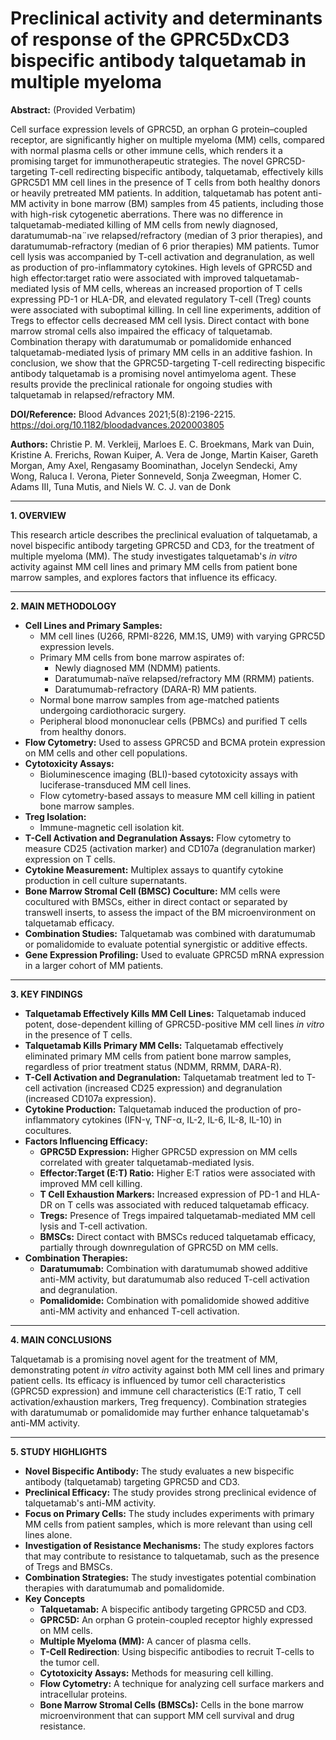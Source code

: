 # Preclinical activity and determinants of response of the GPRC5DxCD3 bispecific antibody talquetamab in multiple myeloma

**Abstract:** (Provided Verbatim)

Cell surface expression levels of GPRC5D, an orphan G protein–coupled receptor, are
significantly higher on multiple myeloma (MM) cells, compared with normal plasma cells or
other immune cells, which renders it a promising target for immunotherapeutic strategies.
The novel GPRC5D-targeting T-cell redirecting bispecific antibody, talquetamab, effectively
kills GPRC5D1 MM cell lines in the presence of T cells from both healthy donors or heavily
pretreated MM patients. In addition, talquetamab has potent anti-MM activity in bone
marrow (BM) samples from 45 patients, including those with high-risk cytogenetic
aberrations. There was no difference in talquetamab-mediated killing of MM cells from
newly diagnosed, daratumumab-na¨ıve relapsed/refractory (median of 3 prior therapies),
and daratumumab-refractory (median of 6 prior therapies) MM patients. Tumor cell
lysis was accompanied by T-cell activation and degranulation, as well as production of
pro-inflammatory cytokines. High levels of GPRC5D and high effector:target ratio were
associated with improved talquetamab-mediated lysis of MM cells, whereas an increased
proportion of T cells expressing PD-1 or HLA-DR, and elevated regulatory T-cell (Treg) counts
were associated with suboptimal killing. In cell line experiments, addition of Tregs to
effector cells decreased MM cell lysis. Direct contact with bone marrow stromal cells also
impaired the efficacy of talquetamab. Combination therapy with daratumumab or
pomalidomide enhanced talquetamab-mediated lysis of primary MM cells in an additive
fashion. In conclusion, we show that the GPRC5D-targeting T-cell redirecting bispecific
antibody talquetamab is a promising novel antimyeloma agent. These results provide the
preclinical rationale for ongoing studies with talquetamab in relapsed/refractory MM.

**DOI/Reference:** Blood Advances 2021;5(8):2196-2215. https://doi.org/10.1182/bloodadvances.2020003805

**Authors:** Christie P. M. Verkleij, Marloes E. C. Broekmans, Mark van Duin, Kristine A. Frerichs, Rowan Kuiper, A. Vera de Jonge, Martin Kaiser, Gareth Morgan, Amy Axel, Rengasamy Boominathan, Jocelyn Sendecki, Amy Wong, Raluca I. Verona, Pieter Sonneveld, Sonja Zweegman, Homer C. Adams III, Tuna Mutis, and Niels W. C. J. van de Donk

---

**1. OVERVIEW**

This research article describes the preclinical evaluation of talquetamab, a novel bispecific antibody targeting GPRC5D and CD3, for the treatment of multiple myeloma (MM).  The study investigates talquetamab's *in vitro* activity against MM cell lines and primary MM cells from patient bone marrow samples, and explores factors that influence its efficacy.

---

**2. MAIN METHODOLOGY**

*   **Cell Lines and Primary Samples:**
    *   MM cell lines (U266, RPMI-8226, MM.1S, UM9) with varying GPRC5D expression levels.
    *   Primary MM cells from bone marrow aspirates of:
        *   Newly diagnosed MM (NDMM) patients.
        *   Daratumumab-naïve relapsed/refractory MM (RRMM) patients.
        *   Daratumumab-refractory (DARA-R) MM patients.
    *   Normal bone marrow samples from age-matched patients undergoing cardiothoracic surgery.
    *   Peripheral blood mononuclear cells (PBMCs) and purified T cells from healthy donors.
*   **Flow Cytometry:** Used to assess GPRC5D and BCMA protein expression on MM cells and other cell populations.
*   **Cytotoxicity Assays:**
    *   Bioluminescence imaging (BLI)-based cytotoxicity assays with luciferase-transduced MM cell lines.
    *   Flow cytometry-based assays to measure MM cell killing in patient bone marrow samples.
* **Treg Isolation:**
    *  Immune-magnetic cell isolation kit.
*   **T-Cell Activation and Degranulation Assays:**  Flow cytometry to measure CD25 (activation marker) and CD107a (degranulation marker) expression on T cells.
*   **Cytokine Measurement:**  Multiplex assays to quantify cytokine production in cell culture supernatants.
*   **Bone Marrow Stromal Cell (BMSC) Coculture:** MM cells were cocultured with BMSCs, either in direct contact or separated by transwell inserts, to assess the impact of the BM microenvironment on talquetamab efficacy.
*   **Combination Studies:** Talquetamab was combined with daratumumab or pomalidomide to evaluate potential synergistic or additive effects.
*   **Gene Expression Profiling:** Used to evaluate GPRC5D mRNA expression in a larger cohort of MM patients.

---

**3. KEY FINDINGS**

*   **Talquetamab Effectively Kills MM Cell Lines:** Talquetamab induced potent, dose-dependent killing of GPRC5D-positive MM cell lines *in vitro* in the presence of T cells.
*   **Talquetamab Kills Primary MM Cells:** Talquetamab effectively eliminated primary MM cells from patient bone marrow samples, regardless of prior treatment status (NDMM, RRMM, DARA-R).
*   **T-Cell Activation and Degranulation:** Talquetamab treatment led to T-cell activation (increased CD25 expression) and degranulation (increased CD107a expression).
*   **Cytokine Production:** Talquetamab induced the production of pro-inflammatory cytokines (IFN-γ, TNF-α, IL-2, IL-6, IL-8, IL-10) in cocultures.
*   **Factors Influencing Efficacy:**
    *   **GPRC5D Expression:** Higher GPRC5D expression on MM cells correlated with greater talquetamab-mediated lysis.
    *   **Effector:Target (E:T) Ratio:** Higher E:T ratios were associated with improved MM cell killing.
    *   **T Cell Exhaustion Markers:** Increased expression of PD-1 and HLA-DR on T cells was associated with reduced talquetamab efficacy.
    *   **Tregs:**  Presence of Tregs impaired talquetamab-mediated MM cell lysis and T-cell activation.
    *   **BMSCs:** Direct contact with BMSCs reduced talquetamab efficacy, partially through downregulation of GPRC5D on MM cells.
*   **Combination Therapies:**
    *   **Daratumumab:**  Combination with daratumumab showed additive anti-MM activity, but daratumumab also reduced T-cell activation and degranulation.
    *   **Pomalidomide:** Combination with pomalidomide showed additive anti-MM activity and enhanced T-cell activation.

---

**4. MAIN CONCLUSIONS**

Talquetamab is a promising novel agent for the treatment of MM, demonstrating potent *in vitro* activity against both MM cell lines and primary patient cells.  Its efficacy is influenced by tumor cell characteristics (GPRC5D expression) and immune cell characteristics (E:T ratio, T cell activation/exhaustion markers, Treg frequency).  Combination strategies with daratumumab or pomalidomide may further enhance talquetamab's anti-MM activity.

---

**5. STUDY HIGHLIGHTS**

*   **Novel Bispecific Antibody:**  The study evaluates a new bispecific antibody (talquetamab) targeting GPRC5D and CD3.
*   **Preclinical Efficacy:**  The study provides strong preclinical evidence of talquetamab's anti-MM activity.
*   **Focus on Primary Cells:**  The study includes experiments with primary MM cells from patient samples, which is more relevant than using cell lines alone.
*   **Investigation of Resistance Mechanisms:**  The study explores factors that may contribute to resistance to talquetamab, such as the presence of Tregs and BMSCs.
*   **Combination Strategies:**  The study investigates potential combination therapies with daratumumab and pomalidomide.
*  **Key Concepts**
    * **Talquetamab:** A bispecific antibody targeting GPRC5D and CD3.
    *   **GPRC5D:**  An orphan G protein-coupled receptor highly expressed on MM cells.
    *   **Multiple Myeloma (MM):** A cancer of plasma cells.
    * **T-Cell Redirection**: Using bispecific antibodies to recruit T-cells to the tumor cell.
    *   **Cytotoxicity Assays:**  Methods for measuring cell killing.
    *   **Flow Cytometry:**  A technique for analyzing cell surface markers and intracellular proteins.
    *   **Bone Marrow Stromal Cells (BMSCs):**  Cells in the bone marrow microenvironment that can support MM cell survival and drug resistance.